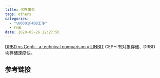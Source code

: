 ```yaml
---
title: 代办事务
tags: others
categories:
  - "\U0001F4BB工作"
  - 存储
date: 2020-05-26 12:27:56
---
```


[DRBD vs Ceph - a technical comparison » LINBIT](https://www.linbit.com/drbd-linstor-vs-ceph/)
CEPH 有对象存储、DRBD 块存储速度快。
## 参考链接
